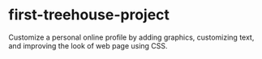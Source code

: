 # first-treehouse-project
Customize a personal online profile by adding graphics, customizing text, and improving the look of web page using CSS.
